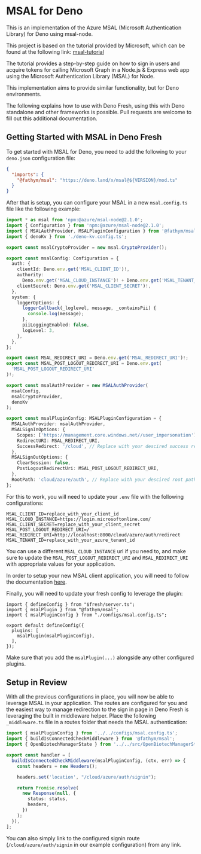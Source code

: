 # MSAL for Deno

This is an implementation of the Azure MSAL (Microsoft Authentication Library) for Deno using msal-node.

This project is based on the tutorial provided by Microsoft, which can be found at the following link: [msal-tutorial](https://learn.microsoft.com/en-us/entra/identity-platform/tutorial-v2-nodejs-webapp-msal)

The tutorial provides a step-by-step guide on how to sign in users and acquire tokens for calling Microsoft Graph in a Node.js & Express web app using the Microsoft Authentication Library (MSAL) for Node.

This implementation aims to provide similar functionality, but for Deno environments.

The following explains how to use with Deno Fresh, using this with Deno standalone and other frameworks is possible. Pull requests are welcome to fill out this additional documentation.

## Getting Started with MSAL in Deno Fresh

To get started with MSAL for Deno, you need to add the following to your `deno.json` configuration file:

```json
{
  "imports": {
    "@fathym/msal": "https://deno.land/x/msal@${VERSION}/mod.ts"
  }
}
```

After that is setup, you can configure your MSAL in a new `msal.config.ts` file like the following example:

```ts
import * as msal from 'npm:@azure/msal-node@2.1.0';
import { Configuration } from 'npm:@azure/msal-node@2.1.0';
import { MSALAuthProvider, MSALPluginConfiguration } from '@fathym/msal';
import { denoKv } from './deno-kv.config.ts';

export const msalCryptoProvider = new msal.CryptoProvider();

export const msalConfig: Configuration = {
  auth: {
    clientId: Deno.env.get('MSAL_CLIENT_ID')!,
    authority:
      Deno.env.get('MSAL_CLOUD_INSTANCE')! + Deno.env.get('MSAL_TENANT_ID')!,
    clientSecret: Deno.env.get('MSAL_CLIENT_SECRET')!,
  },
  system: {
    loggerOptions: {
      loggerCallback(_loglevel, message, _containsPii) {
        console.log(message);
      },
      piiLoggingEnabled: false,
      logLevel: 3,
    },
  },
};

export const MSAL_REDIRECT_URI = Deno.env.get('MSAL_REDIRECT_URI')!;
export const MSAL_POST_LOGOUT_REDIRECT_URI = Deno.env.get(
  'MSAL_POST_LOGOUT_REDIRECT_URI'
)!;

export const msalAuthProvider = new MSALAuthProvider(
  msalConfig,
  msalCryptoProvider,
  denoKv
);

export const msalPluginConfig: MSALPluginConfiguration = {
  MSALAuthProvider: msalAuthProvider,
  MSALSignInOptions: {
    Scopes: ['https://management.core.windows.net//user_impersonation'], // Your desired scopes go here
    RedirectURI: MSAL_REDIRECT_URI,
    SuccessRedirect: '/cloud', // Replace with your descired success redirect URL
  },
  MSALSignOutOptions: {
    ClearSession: false,
    PostLogoutRedirectUri: MSAL_POST_LOGOUT_REDIRECT_URI,
  },
  RootPath: 'cloud/azure/auth', // Replace with your descired root path or remove to use the default 'azure/auth' path
};
```

For this to work, you will need to update your `.env` file with the following configurations:

```
MSAL_CLIENT_ID=replace_with_your_client_id
MSAL_CLOUD_INSTANCE=https://login.microsoftonline.com/
MSAL_CLIENT_SECRET=replace_with_your_client_secret
MSAL_POST_LOGOUT_REDIRECT_URI=/
MSAL_REDIRECT_URI=http://localhost:8000/cloud/azure/auth/redirect
MSAL_TENANT_ID=replace_with_your_azure_tenant_id
```

You can use a different `MSAL_CLOUD_INSTANCE` url if you need to, and make sure to update the `MSAL_POST_LOGOUT_REDIRECT_URI` and `MSAL_REDIRECT_URI` with appropriate values for your application.

In order to setup your new MSAL client application, you will need to follow the documentation [here](https://learn.microsoft.com/en-us/entra/identity-platform/quickstart-register-app).

Finally, you will need to update your fresh config to leverage the plugin:

```
import { defineConfig } from "$fresh/server.ts";
import { msalPlugin } from "@fathym/msal";
import { msalPluginConfig } from "./configs/msal.config.ts";

export default defineConfig({
  plugins: [
    msalPlugin(msalPluginConfig),
  ],
});
```

Make sure that you add the `msalPlugin(...)` alongside any other configured plugins.

## Setup in Review

With all the previous configurations in place, you will now be able to leverage MSAL in your application. The routes are configured for you and the easiest way to manage redirection to the sign in page in Deno Fresh is leveraging the built in middleware helper. Place the following `_middleware.ts` file in a routes folder that needs the MSAL authentication:

```ts
import { msalPluginConfig } from '../../configs/msal.config.ts';
import { buildIsConnectedCheckMiddleware } from '@fathym/msal';
import { OpenBiotechManagerState } from '../../src/OpenBiotechManagerState.tsx';

export const handler = [
  buildIsConnectedCheckMiddleware(msalPluginConfig, (ctx, err) => {
    const headers = new Headers();

    headers.set('location', "/cloud/azure/auth/signin");

    return Promise.resolve(
      new Response(null, {
        status: status,
        headers,
      })
    );
  }),
];
```

You can also simply link to the configured signin route (`/cloud/azure/auth/signin` in our example configuration) from any link.

